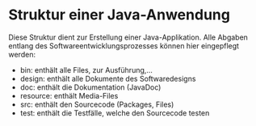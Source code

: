 # Struktur einer Java-Anwendung 
Diese Struktur dient zur Erstellung einer Java-Applikation.
Alle Abgaben entlang des Softwareentwicklungsprozesses können hier eingepflegt werden:

- bin: enthält alle Files, zur Ausführung,...
- design: enthält alle Dokumente des Softwaredesigns
- doc: enthält die Dokumentation (JavaDoc)
- resource: enthält Media-Files
- src: enthält den Sourcecode (Packages, Files)
- test: enthält die Testfälle, welche den Sourcecode testen
